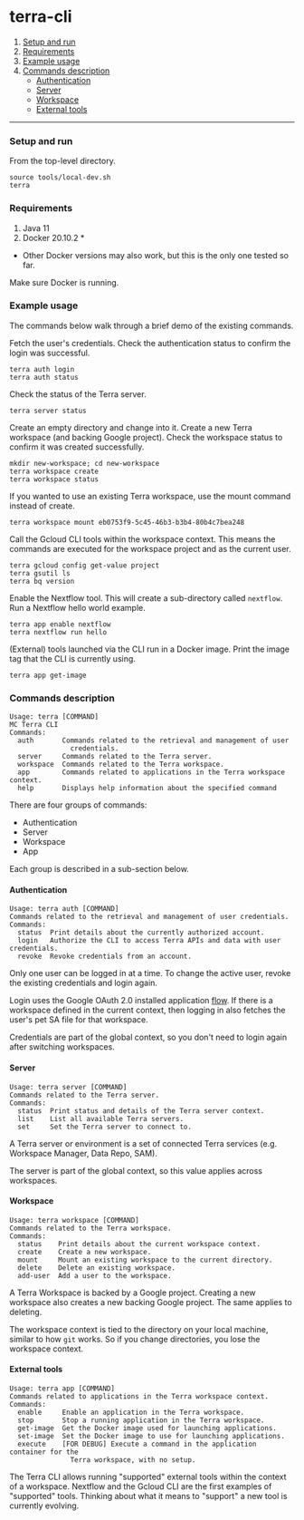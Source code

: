 # terra-cli

1. [Setup and run](#setup-and-run)
2. [Requirements](#requirements)
3. [Example usage](#example-usage)
4. [Commands description](#commands-description)
    * [Authentication](#authentication)
    * [Server](#server)
    * [Workspace](#workspace)
    * [External tools](#external-tools)

-----

### Setup and run
From the top-level directory.
```
source tools/local-dev.sh
terra
```

### Requirements
1. Java 11
2. Docker 20.10.2 *

* Other Docker versions may also work, but this is the only one tested so far.

Make sure Docker is running.

### Example usage
The commands below walk through a brief demo of the existing commands.

Fetch the user's credentials.
Check the authentication status to confirm the login was successful.
```
terra auth login
terra auth status
```

Check the status of the Terra server.
```
terra server status
```

Create an empty directory and change into it.
Create a new Terra workspace (and backing Google project).
Check the workspace status to confirm it was created successfully.
```
mkdir new-workspace; cd new-workspace
terra workspace create
terra workspace status
```

If you wanted to use an existing Terra workspace, use the mount command instead of create.
```
terra workspace mount eb0753f9-5c45-46b3-b3b4-80b4c7bea248
```

Call the Gcloud CLI tools within the workspace context.
This means the commands are executed for the workspace project and as the current user.
```
terra gcloud config get-value project
terra gsutil ls
terra bq version
```

Enable the Nextflow tool. This will create a sub-directory called `nextflow`.
Run a Nextflow hello world example.
```
terra app enable nextflow
terra nextflow run hello
```

(External) tools launched via the CLI run in a Docker image. Print the image tag that the CLI is currently using.
```
terra app get-image
```

### Commands description
```
Usage: terra [COMMAND]
MC Terra CLI
Commands:
  auth       Commands related to the retrieval and management of user
               credentials.
  server     Commands related to the Terra server.
  workspace  Commands related to the Terra workspace.
  app        Commands related to applications in the Terra workspace context.
  help       Displays help information about the specified command
```

There are four groups of commands:
- Authentication
- Server
- Workspace
- App

Each group is described in a sub-section below.

#### Authentication
```
Usage: terra auth [COMMAND]
Commands related to the retrieval and management of user credentials.
Commands:
  status  Print details about the currently authorized account.
  login   Authorize the CLI to access Terra APIs and data with user credentials.
  revoke  Revoke credentials from an account.
```

Only one user can be logged in at a time. To change the active user, revoke the existing credentials and login again.

Login uses the Google OAuth 2.0 installed application [flow](https://developers.google.com/identity/protocols/oauth2/native-app).
If there is a workspace defined in the current context, then logging in also fetches the user's pet SA file for that workspace.

Credentials are part of the global context, so you don't need to login again after switching workspaces.

#### Server
```
Usage: terra server [COMMAND]
Commands related to the Terra server.
Commands:
  status  Print status and details of the Terra server context.
  list    List all available Terra servers.
  set     Set the Terra server to connect to.
```

A Terra server or environment is a set of connected Terra services (e.g. Workspace Manager, Data Repo, SAM).

The server is part of the global context, so this value applies across workspaces.

#### Workspace
```
Usage: terra workspace [COMMAND]
Commands related to the Terra workspace.
Commands:
  status    Print details about the current workspace context.
  create    Create a new workspace.
  mount     Mount an existing workspace to the current directory.
  delete    Delete an existing workspace.
  add-user  Add a user to the workspace.
```

A Terra Workspace is backed by a Google project. Creating a new workspace also creates a new backing Google project.
The same applies to deleting.

The workspace context is tied to the directory on your local machine, similar to how `git` works.
So if you change directories, you lose the workspace context.

#### External tools
```
Usage: terra app [COMMAND]
Commands related to applications in the Terra workspace context.
Commands:
  enable     Enable an application in the Terra workspace.
  stop       Stop a running application in the Terra workspace.
  get-image  Get the Docker image used for launching applications.
  set-image  Set the Docker image to use for launching applications.
  execute    [FOR DEBUG] Execute a command in the application container for the
               Terra workspace, with no setup.
```

The Terra CLI allows running "supported" external tools within the context of a workspace.
Nextflow and the Gcloud CLI are the first examples of "supported" tools.
Thinking about what it means to "support" a new tool is currently evolving.